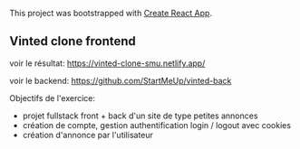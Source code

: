 This project was bootstrapped with [Create React App](https://github.com/facebook/create-react-app).

## Vinted clone frontend

voir le résultat: https://vinted-clone-smu.netlify.app/

voir le backend: https://github.com/StartMeUp/vinted-back

Objectifs de l'exercice:
- projet fullstack front + back d'un site de type petites annonces
- création de compte, gestion authentification login / logout avec cookies
- création d'annonce par l'utilisateur

